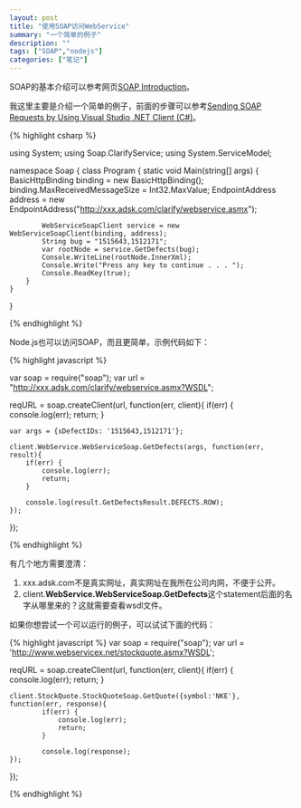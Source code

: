 ```yaml
---
layout: post
title: "使用SOAP访问WebService"
summary: "一个简单的例子"
description: ""
tags: ["SOAP","nodejs"]
categories: ["笔记"]
---
```

SOAP的基本介绍可以参考网页[SOAP Introduction](http://www.w3schools.com/webservices/ws_soap_intro.asp)。

我这里主要是介绍一个简单的例子，前面的步骤可以参考[Sending SOAP Requests by Using Visual Studio .NET Client (C#)](https://technet.microsoft.com/en-us/library/aa226051(v=sql.80).aspx)。

{% highlight csharp %}

using System;
using Soap.ClarifyService;
using System.ServiceModel;

namespace Soap
{
    class Program
    {
        static void Main(string[] args)
        {
            BasicHttpBinding binding = new BasicHttpBinding();
            binding.MaxReceivedMessageSize = Int32.MaxValue;
            EndpointAddress address = new EndpointAddress("http://xxx.adsk.com/clarify/webservice.asmx");

            WebServiceSoapClient service = new WebServiceSoapClient(binding, address);
            String bug = "1515643,1512171";
            var rootNode = service.GetDefects(bug);
            Console.WriteLine(rootNode.InnerXml);
            Console.Write("Press any key to continue . . . ");
            Console.ReadKey(true);
        }
    }
}

{% endhighlight %}

Node.js也可以访问SOAP，而且更简单，示例代码如下：

{% highlight javascript %}

var soap = require("soap");
var url = "http://xxx.adsk.com/clarify/webservice.asmx?WSDL";

reqURL = soap.createClient(url, function(err, client){
    if(err) {
        console.log(err);
        return;
    }

    var args = {sDefectIDs: '1515643,1512171'};

    client.WebService.WebServiceSoap.GetDefects(args, function(err, result){
        if(err) {
            console.log(err);
            return;
        }

        console.log(result.GetDefectsResult.DEFECTS.ROW);
    });
});

{% endhighlight %}

有几个地方需要澄清：

1. xxx.adsk.com不是真实网址，真实网址在我所在公司内网，不便于公开。
2. client.**WebService.WebServiceSoap.GetDefects**这个statement后面的名字从哪里来的？这就需要查看wsdl文件。

如果你想尝试一个可以运行的例子，可以试试下面的代码：

{% highlight javascript %}
var soap = require("soap");
var url = 'http://www.webservicex.net/stockquote.asmx?WSDL';

reqURL = soap.createClient(url, function(err, client){
    if(err) {
        console.log(err);
        return;
    }

    client.StockQuote.StockQuoteSoap.GetQuote({symbol:'NKE'}, function(err, response){
            if(err) {
                console.log(err);
                return;
            }

            console.log(response);
    });
});

{% endhighlight %}



